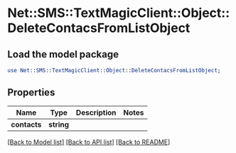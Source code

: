 # Net::SMS::TextMagicClient::Object::DeleteContacsFromListObject

## Load the model package
```perl
use Net::SMS::TextMagicClient::Object::DeleteContacsFromListObject;
```

## Properties
Name | Type | Description | Notes
------------ | ------------- | ------------- | -------------
**contacts** | **string** |  | 

[[Back to Model list]](../README.md#documentation-for-models) [[Back to API list]](../README.md#documentation-for-api-endpoints) [[Back to README]](../README.md)


